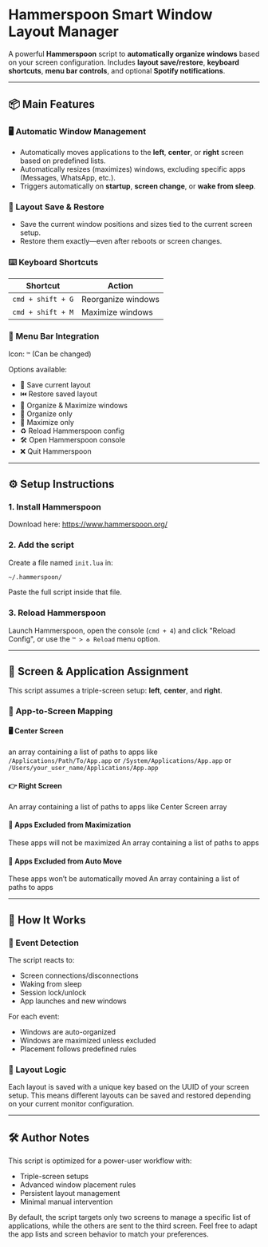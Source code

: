 
# Hammerspoon Smart Window Layout Manager

A powerful **Hammerspoon** script to **automatically organize windows** based on your screen configuration. Includes **layout save/restore**, **keyboard shortcuts**, **menu bar controls**, and optional **Spotify notifications**.

---

## 📦 Main Features

### 🖥️ Automatic Window Management
- Automatically moves applications to the **left**, **center**, or **right** screen based on predefined lists.
- Automatically resizes (maximizes) windows, excluding specific apps (Messages, WhatsApp, etc.).
- Triggers automatically on **startup**, **screen change**, or **wake from sleep**.

### 💾 Layout Save & Restore
- Save the current window positions and sizes tied to the current screen setup.
- Restore them exactly—even after reboots or screen changes.

### ⌨️ Keyboard Shortcuts
| Shortcut | Action |
|----------|--------|
| `cmd + shift + G` | Reorganize windows |
| `cmd + shift + M` | Maximize windows |

### 🧭 Menu Bar Integration
Icon: `™` (Can be changed)

Options available:
- 💾 Save current layout
- ⏮️ Restore saved layout
- 🔁 Organize & Maximize windows
- 🔄 Organize only
- 🔼 Maximize only
- ♻️ Reload Hammerspoon config
- 🛠️ Open Hammerspoon console
- ❌ Quit Hammerspoon

---

## ⚙️ Setup Instructions

### 1. Install Hammerspoon
Download here: https://www.hammerspoon.org/

### 2. Add the script
Create a file named `init.lua` in:
```sh
~/.hammerspoon/
```

Paste the full script inside that file.

### 3. Reload Hammerspoon
Launch Hammerspoon, open the console (`cmd + 4`) and click "Reload Config", or use the `™ > ♻️ Reload` menu option.

---

## 📁 Screen & Application Assignment

This script assumes a triple-screen setup: **left**, **center**, and **right**.

### 📌 App-to-Screen Mapping

#### 🖥️ Center Screen
an array containing a list of paths to apps like `/Applications/Path/To/App.app` or `/System/Applications/App.app` or `/Users/your_user_name/Applications/App.app`

#### 👉 Right Screen
An array containing a list of paths to apps like Center Screen array

#### 🚫 Apps Excluded from Maximization
These apps will not be maximized
An array containing a list of paths to apps

#### 🚫 Apps Excluded from Auto Move
These apps won’t be automatically moved
An array containing a list of paths to apps

---

## 🧠 How It Works

### 📡 Event Detection
The script reacts to:
- Screen connections/disconnections
- Waking from sleep
- Session lock/unlock
- App launches and new windows

For each event:
- Windows are auto-organized
- Windows are maximized unless excluded
- Placement follows predefined rules

### 🧠 Layout Logic
Each layout is saved with a unique key based on the UUID of your screen setup. This means different layouts can be saved and restored depending on your current monitor configuration.

---

## 🛠️ Author Notes

This script is optimized for a power-user workflow with:
- Triple-screen setups
- Advanced window placement rules
- Persistent layout management
- Minimal manual intervention

By default, the script targets only two screens to manage a specific list of applications, while the others are sent to the third screen.
Feel free to adapt the app lists and screen behavior to match your preferences.
